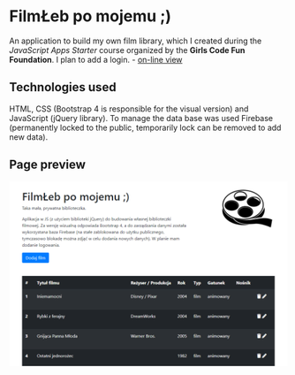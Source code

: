 # FilmŁeb po mojemu ;)

An application to build my own film library, which I created during the *JavaScript Apps Starter* course organized by the **Girls Code Fun Foundation**. I plan to add a login. - [on-line view](https://kasiaizak.github.io/filmleb/)

## Technologies used

HTML, CSS (Bootstrap 4 is responsible for the visual version) and JavaScript (jQuery library). To manage the data base was used Firebase (permanently locked to the public, temporarily lock can be removed to add new data).

## Page preview

![Screenshot](https://raw.githubusercontent.com/kasiaizak/filmleb/master/github/screenshot.png)

